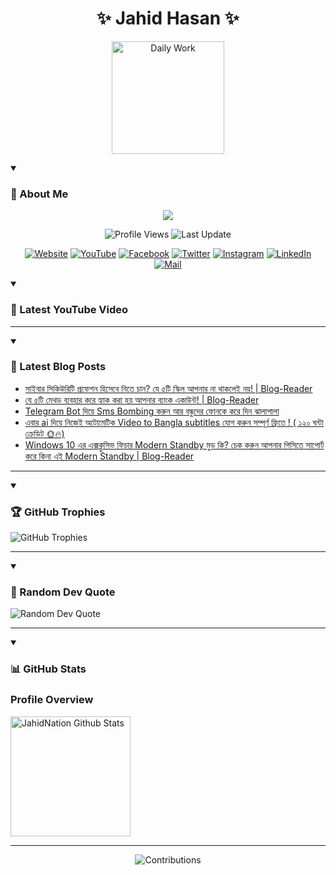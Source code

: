 <h1 align="center">✨ Jahid Hasan ✨</h1>
<p align="center">
  <img alt="Daily Work" height="180px" src="https://i.imgur.com/uhZdH9C.gif" />
</p>
<details open>
 <summary><h3>🌟 About Me</h3></summary>
<p align="center">
  <img src="https://readme-typing-svg.demolab.com/?lines=Learning+is+a+lifelong+journey.;Mistakes+are+the+seeds+of+growth.;Dream+big,+achieve+bigger!;&font=Fira%20Code&center=true&width=500&height=50&color=00FF7F&vCenter=true&pause=1000&size=24" />
</p>

<p align="center">
  <img alt="Profile Views" title="Profile Views" src="https://komarev.com/ghpvc/?username=jahidnation&style=flat-square&color=brightgreen"/>
  <img alt="Last Update" title="Last Update" src="https://img.shields.io/github/last-commit/jahidnation/jahidnation?logo=github&label=LAST+UPDATE&color=blueviolet&style=flat-square"/>
</p>

<p align="center">
  <a href="https://jahid.eu.org">
    <img alt="Website" title="Website" src="https://img.shields.io/badge/Website-000000?logo=Google-Chrome&logoColor=white&style=for-the-badge"/></a>
  <a href="https://youtube.com/@jahidnation">
    <img alt="YouTube" title="YouTube Channel" src="https://img.shields.io/badge/YouTube-FF0000?logo=YouTube&logoColor=white&style=for-the-badge"/></a>
  <a href="https://facebook.com/jahidnation">
    <img alt="Facebook" title="Facebook Page" src="https://img.shields.io/badge/Facebook-4267B2?logo=Facebook&logoColor=white&style=for-the-badge"/></a>
  <a href="https://twitter.com/jahidnation">
    <img alt="Twitter" title="Twitter Profile" src="https://img.shields.io/badge/X-000000?logo=x&logoColor=white&style=for-the-badge"/></a>
  <a href="https://instagram.com/jahidnation">
    <img alt="Instagram" title="Instagram Profile" src="https://img.shields.io/badge/Instagram-E4405F?logo=Instagram&logoColor=white&style=for-the-badge"/></a>
  <a href="https://linkedin.com/in/jahidnation">
    <img alt="LinkedIn" title="LinkedIn Profile" src="https://img.shields.io/badge/LinkedIn-0A66C2?logo=LinkedIn&logoColor=white&style=for-the-badge"/></a>
  <a href="https://mail.google.com/?hl=en&tf=cm&fs=1&to=mail@jahid.eu.org">
    <img alt="Mail" title="Mail Me" src="https://img.shields.io/badge/Email-D14836?logo=Gmail&logoColor=white&style=for-the-badge"/></a>
</p>

</details>

<details open>
 <summary><h3>🎥 Latest YouTube Video</h3></summary>

<!-- BEGIN VID -->

<!-- END VID -->

---

</details>

<details open>
 <summary><h3>📝 Latest Blog Posts</h3></summary>

<!-- BLOG-POST-LIST:START -->
- [সাইবার সিকিউরিটি প্রফেশন হিসেবে নিতে চান? যে ৫টি স্কিল আপনার না থাকলেই নয়! | Blog-Reader](https://dev-blog-reader.pantheonsite.io/2025/04/02/%e0%a6%b8%e0%a6%be%e0%a6%87%e0%a6%ac%e0%a6%be%e0%a6%b0-%e0%a6%b8%e0%a6%bf%e0%a6%95%e0%a6%bf%e0%a6%89%e0%a6%b0%e0%a6%bf%e0%a6%9f%e0%a6%bf-%e0%a6%aa%e0%a7%8d%e0%a6%b0%e0%a6%ab%e0%a7%87%e0%a6%b6%e0%a6%a8/)
- [যে ৫টি মেথড ব্যবহার করে হ্যাক করা হয় আপনার ব্যাংক একাউন্ট! | Blog-Reader](https://dev-blog-reader.pantheonsite.io/2025/04/02/%e0%a6%af%e0%a7%87-%e0%a7%ab%e0%a6%9f%e0%a6%bf-%e0%a6%ae%e0%a7%87%e0%a6%a5%e0%a6%a1-%e0%a6%ac%e0%a7%8d%e0%a6%af%e0%a6%ac%e0%a6%b9%e0%a6%be%e0%a6%b0-%e0%a6%95%e0%a6%b0%e0%a7%87-%e0%a6%b9%e0%a7%8d/)
- [Telegram Bot দিয়ে Sms Bombing করুন আর বন্ধুদের ফোনকে করে দিন ঝালাপালা](https://dev-blog-reader.pantheonsite.io/2025/04/02/telegram-bot-%e0%a6%a6%e0%a6%bf%e0%a6%af%e0%a6%bc%e0%a7%87-sms-bombing-%e0%a6%95%e0%a6%b0%e0%a7%81%e0%a6%a8-%e0%a6%86%e0%a6%b0-%e0%a6%ac%e0%a6%a8%e0%a7%8d%e0%a6%a7%e0%a7%81%e0%a6%a6%e0%a7%87%e0%a6%b0/)
- [এবার ai দিয়ে নিজেই অটোমেটিক Video to Bangla subtitles যোগ করুন সম্পূর্ণ ফ্রিতে ! &lpar; ১২০ ঘন্টা ক্রেডিট 🌞🔥&rpar;](https://dev-blog-reader.pantheonsite.io/2025/04/02/%e0%a6%8f%e0%a6%ac%e0%a6%be%e0%a6%b0-ai-%e0%a6%a6%e0%a6%bf%e0%a6%af%e0%a6%bc%e0%a7%87-%e0%a6%a8%e0%a6%bf%e0%a6%9c%e0%a7%87%e0%a6%87-%e0%a6%85%e0%a6%9f%e0%a7%8b%e0%a6%ae%e0%a7%87%e0%a6%9f%e0%a6%bf/)
- [Windows 10 এর এক্সক্লুসিভ ফিচার Modern Standby মুড কি? চেক করুন আপনার পিসিতে সাপোর্ট করে কিনা এই Modern Standby | Blog-Reader](https://dev-blog-reader.pantheonsite.io/2025/04/02/windows-10-%e0%a6%8f%e0%a6%b0-%e0%a6%8f%e0%a6%95%e0%a7%8d%e0%a6%b8%e0%a6%95%e0%a7%8d%e0%a6%b2%e0%a7%81%e0%a6%b8%e0%a6%bf%e0%a6%ad-%e0%a6%ab%e0%a6%bf%e0%a6%9a%e0%a6%be%e0%a6%b0-modern-standby-%e0%a6%ae/)
<!-- BLOG-POST-LIST:END -->

---

</details>

<details open>
 <summary><h3>🏆 GitHub Trophies</h3></summary>

<img alt="GitHub Trophies" title="GitHub Trophies" src="https://github-profile-trophy.vercel.app/?username=jahidnation&column=8&theme=gruvbox&no-frame=true"/>

---

</details>

<details open>
 <summary><h3>💬 Random Dev Quote</h3></summary>

<img alt="Random Dev Quote" title="Random Dev Quote" src="https://quotes-github-readme.vercel.app/api?type=horizontal&theme=radical"/>

---

</details>

<details open> 
  <summary><h3>📊 GitHub Stats</h3></summary>

  <h3>Profile Overview</h3>
  <p>
  <img alt="JahidNation Github Stats" src="https://denvercoder1-github-readme-stats.vercel.app/api/?username=jahidnation&show_icons=true&include_all_commits=true&count_private=true&theme=react&hide_border=true&bg_color=1F222E&title_color=F85D7F&icon_color=F8D866" height="192px"/>
  </p>

---

<p align="center">
<img alt="Contributions" title="Contributions" src="https://github.com/jahidnation/jahidnation/blob/contributions/snake.svg"/>
</p>
